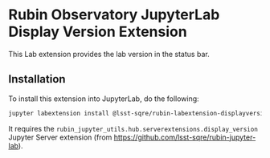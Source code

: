 # Rubin Observatory JupyterLab Display Version Extension

This Lab extension provides the lab version in the status bar.

## Installation

To install this extension into JupyterLab, do the following:

```bash
jupyter labextension install @lsst-sqre/rubin-labextension-displayversion
```

It requires the
`rubin_jupyter_utils.hub.serverextensions.display_version` Jupyter
Server extension (from https://github.com/lsst-sqre/rubin-jupyter-lab).
